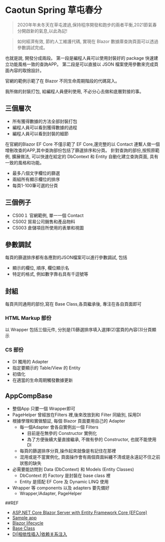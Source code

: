 # Caotun Spring 草屯春分

> 2020年年未冬天在草屯渡過,保持程序開發和跑步的兩者平衡,2021節氣春分開啟新的氣息,以此為記!

> 如何經濟有效, 節約人工維護代碼, 實現在 Blazor 數據庫查詢頁面可以透過參數調試完成。

也就是說, 開發分成兩段。
第一段是編程人員可以使用封裝好的 package 快速建立功能風格一致的查詢APP。
第二段是可以直接以 JSON 檔案使用參數來完成頁面內容的取捨設計。

官網的範例示範了在 Blazor 不同生命周期階段的代碼寫入。

我所做的封裝打包, 給編程人員便利使用, 不必分心去做和底層對接的事。

## 三個層次
- 所有獲得數據的方法全部封裝打包
- 編程人員可以看到獲得數據的過程
- 編程人員可以看到封裝的細節

在官網的Blazor EF Core 不僅示範了 EF Core,還完整的以 Contact 連繫人做一個增刪改查的APP,其中查詢部份包括了篩選排序和分頁。
針對查詢的部份,按照原範例, 擴展做法, 可以快速在給定的 DbContext 和 Entity 自動化建立查詢頁面, 具有一致的風格和功能。

- 最多八個文字欄位的篩選
- 兩組所有顯示欄位的排序
- 每頁1-100筆可選的分頁

## 三個例子
- CS00１ 官網範例, 單一一個 Contact
- CS002 貿易公司銷售和產品物料
- CS003 倉儲項目所使用的表單和視圖


## 參數調試
每頁的篩選排序都有各應對的JSON檔案可以進行參數調試, 包括
- 顯示的欄位, 順序, 欄位顯示名
- 特定的格式, 例如數字靠右具有千逗號等

## 封組
每頁共同通用的部份,寫在 Base Class,各頁繼承後, 專注在各自頁面即可


### HTML Markup 部份
以 Wrapper 包括三個元件, 分別是(1)篩選排序填入選擇(2)當頁的內容(3)分頁顯示

### CS 部份
- DI 獨用的 Adapter
- 指定要顯示的 Table/View 的 Entity
- 初值化
- 在適當的生命周期觸發數據更新


## AppCompBase
- 整個App 只要一個 Wrapper即可
- PageHelper 曾經放在Filters 裡,後來改放到和 Filter 同級別, 採用DI
- 根據學理和實做驗証, 每個 Blazor 頁面要用自己的 Adapter
  - 每一個Adapter 會各自實例出一個 Filters
    - 目前是在無參的 Constructor 實例化
    - 為了方便後續大量直接繼承, 不做有參的 Constructor, 也就不能使用 DI
  - 每頁的篩選排序分頁,操作起來就像是有記住在那裡
  - 混用或是不當實例化, 頁面操作會有兩個頁面糾纏不清或是永遠記不住之前狀態的缺失
- 必需要能訪問到 Data (DbContext) 和 Models (Entity Classes)
  - DbContext 的 Factory 是封裝在 base class 裡
  - Entity 是搭配 EF Core 及 Dynamic LINQ 使用
- Wrapper 等 components 以及 adapters 要先備好
  - Wrapper,IAdapter, PageHelper




##REF
- [ASP.NET Core Blazor Server with Entity Framework Core (EFCore)](https://docs.microsoft.com/en-us/aspnet/core/blazor/blazor-server-ef-core?view=aspnetcore-5.0)
- [Sample app](https://github.com/dotnet/AspNetCore.Docs/tree/master/aspnetcore/blazor/common/samples/5.x/BlazorServerEFCoreSample)
- [Blazor lifecycle](https://docs.microsoft.com/en-us/aspnet/core/blazor/components/lifecycle?view=aspnetcore-5.00)
- [Base Class](https://docs.microsoft.com/en-us/aspnet/core/blazor/components/?view=aspnetcore-5.0)
- [DI|相依性插入|依赖关系注入](https://docs.microsoft.com/en-us/aspnet/core/blazor/fundamentals/dependency-injection?view=aspnetcore-5.0&pivots=webassembly)
